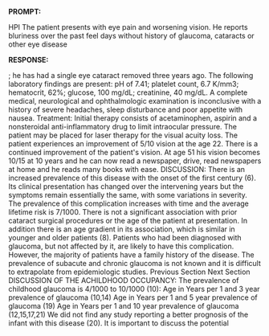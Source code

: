 **PROMPT:**

HPI The patient presents with eye pain and worsening vision. He reports bluriness over the past feel days without history of glaucoma, cataracts or other eye disease

**RESPONSE:**

 ; he has had a single eye cataract removed three years ago. The following laboratory findings are present: pH of 7.41; platelet count, 6.7 K/mm3; hematocrit, 62%; glucose, 100 mg/dL; creatinine, 40 mg/dL. A complete medical, neurological and ophthalmologic examination is inconclusive with a history of severe headaches, sleep disturbance and poor appetite with nausea.  Treatment: Initial therapy consists of acetaminophen, aspirin and a nonsteroidal anti-inflammatory drug to limit intraocular pressure. The patient may be placed for laser therapy for the visual acuity loss. The patient experiences an improvement of 5/10 vision at the age 22. There is a continued improvement of the patient's vision. At age 51 his vision becomes 10/15 at 10 years and he can now read a newspaper, drive, read newspapers at home and he reads many books with ease.  DISCUSSION:  There is an increased prevalence of this disease with the onset of the first century (6). Its clinical presentation has changed over the intervening years but the symptoms remain essentially the same, with some variations in severity. The prevalence of this complication increases with time and the average lifetime risk is 7/1000. There is not a significant association with prior cataract surgical procedures or the age of the patient at presentation. In addition there is an age gradient in its association, which is similar in younger and older patients (8). Patients who had been diagnosed with glaucoma, but not affected by it, are likely to have this complication. However, the majority of patients have a family history of the disease. The prevalence of subacute and chronic glaucoma is not known and it is difficult to extrapolate from epidemiologic studies.  Previous Section Next Section DISCUSSION OF THE ACHILDHOOD OCCUPANCY:  The prevalence of childhood glaucoma is 4/1000 to 10/1000 (10):  Age in Years per 1 and 3 year prevalence of glaucoma (10,14)  Age in Years per 1 and 5 year prevalence of glaucoma (19)  Age in Years per 1 and 10 year prevalence of glaucoma (12,15,17,21)  We did not find any study reporting a better prognosis of the infant with this disease (20). It is important to discuss the potential